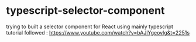 # typescript-selector-component
trying to built a selector component for React using mainly typescript
tutorial followed : https://www.youtube.com/watch?v=bAJlYgeovlg&t=2251s
